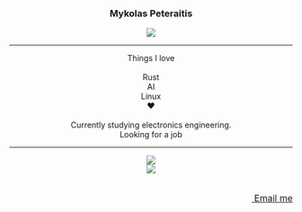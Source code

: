<div align="center">
  <h3>Mykolas Peteraitis</h3>
  <a href="https://discord.com/users/272270950358188033"><img src="https://dcbadge.vercel.app/api/shield/272270950358188033"></a>
</div>

---

<div align="center">
  Things I love<br />
  <br />
  Rust<br />
  AI<br />
  Linux<br />
  ❤️<br />
  <br />
  Currently studying electronics engineering.<br />
  Looking for a job
</div>

---

<div align="center">
  <img src="https://github-readme-stats.vercel.app/api?username=PonasKovas&show_icons=true&theme=tokyonight"><br />
  <img src="https://github-readme-stats.vercel.app/api/top-langs/?username=PonasKovas&layout=compact&theme=tokyonight">
</div>

<br />
<br />

<div align="right" style="font-size: 16px">
  <a href="mailto:mykolas.peteraitis@gmail.com"><img src="https://creazilla-store.fra1.digitaloceanspaces.com/emojis/53092/envelope-emoji-clipart-md.png" width="16px"> Email me</a>
</div>

